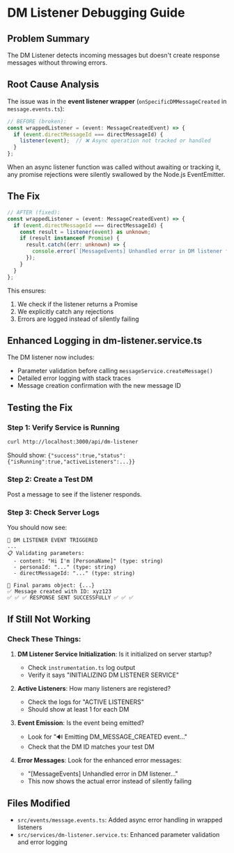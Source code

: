 # DM Listener Debugging Guide

## Problem Summary
The DM Listener detects incoming messages but doesn't create response messages without throwing errors.

## Root Cause Analysis
The issue was in the **event listener wrapper** (`onSpecificDMMessageCreated` in `message.events.ts`):

```typescript
// BEFORE (broken):
const wrappedListener = (event: MessageCreatedEvent) => {
  if (event.directMessageId === directMessageId) {
    listener(event);  // ❌ Async operation not tracked or handled
  }
};
```

When an async listener function was called without awaiting or tracking it, any promise rejections were silently swallowed by the Node.js EventEmitter.

## The Fix
```typescript
// AFTER (fixed):
const wrappedListener = (event: MessageCreatedEvent) => {
  if (event.directMessageId === directMessageId) {
    const result = listener(event) as unknown;
    if (result instanceof Promise) {
      result.catch((err: unknown) => {
        console.error(`[MessageEvents] Unhandled error in DM listener for ${directMessageId}:`, err);
      });
    }
  }
};
```

This ensures:
1. We check if the listener returns a Promise
2. We explicitly catch any rejections
3. Errors are logged instead of silently failing

## Enhanced Logging in dm-listener.service.ts
The DM listener now includes:
- Parameter validation before calling `messageService.createMessage()`
- Detailed error logging with stack traces
- Message creation confirmation with the new message ID

## Testing the Fix

### Step 1: Verify Service is Running
```bash
curl http://localhost:3000/api/dm-listener
```

Should show: `{"success":true,"status":{"isRunning":true,"activeListeners":...}}`

### Step 2: Create a Test DM
Post a message to see if the listener responds.

### Step 3: Check Server Logs
You should now see:
```
🔔 DM LISTENER EVENT TRIGGERED
...
📋 Validating parameters:
  - content: "Hi I'm [PersonaName]" (type: string)
  - personaId: "..." (type: string)
  - directMessageId: "..." (type: string)

🔧 Final params object: {...}
✅ Message created with ID: xyz123
✅ ✅ ✅ RESPONSE SENT SUCCESSFULLY ✅ ✅ ✅
```

## If Still Not Working

### Check These Things:
1. **DM Listener Service Initialization**: Is it initialized on server startup?
   - Check `instrumentation.ts` log output
   - Verify it says "INITIALIZING DM LISTENER SERVICE"

2. **Active Listeners**: How many listeners are registered?
   - Check the logs for "ACTIVE LISTENERS"
   - Should show at least 1 for each DM

3. **Event Emission**: Is the event being emitted?
   - Look for "🔊 Emitting DM_MESSAGE_CREATED event..."
   - Check that the DM ID matches your test DM

4. **Error Messages**: Look for the enhanced error messages:
   - "[MessageEvents] Unhandled error in DM listener..."
   - This now shows the actual error instead of silently failing

## Files Modified
- `src/events/message.events.ts`: Added async error handling in wrapped listeners
- `src/services/dm-listener.service.ts`: Enhanced parameter validation and error logging

